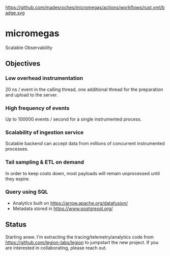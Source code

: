 https://github.com/madesroches/micromegas/actions/workflows/rust.yml/badge.svg

# micromegas
Scalable Observability

## Objectives

### Low overhead instrumentation

20 ns / event in the calling thread, one additional thread for the preparation and upload to the server.

### High frequency of events

Up to 100000 events / second for a single instrumented process.

### Scalability of ingestion service

Scalable backend can accept data from millions of concurrent instrumented processes.

### Tail sampling & ETL on demand

In order to keep costs down, most payloads will remain unprocessed until they expire.

### Query using SQL

 * Analytics built on https://arrow.apache.org/datafusion/
 * Metadata stored in https://www.postgresql.org/

## Status
Starting anew. I'm extracting the tracing/telemetry/analytics code from https://github.com/legion-labs/legion to jumpstart the new project. If you are interested in collaborating, please reach out.
